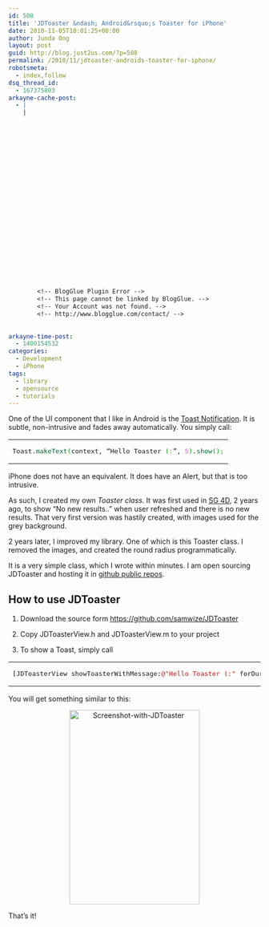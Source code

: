 ```yaml
---
id: 508
title: 'JDToaster &ndash; Android&rsquo;s Toaster for iPhone'
date: 2010-11-05T10:01:25+00:00
author: Junda Ong
layout: post
guid: http://blog.just2us.com/?p=508
permalink: /2010/11/jdtoaster-androids-toaster-for-iphone/
robotsmeta:
  - index,follow
dsq_thread_id:
  - 167375803
arkayne-cache-post:
  - |
    |
        
        
        
        
        
        
        
        
        
        
        
        
        
        
        
        
        
        
        
        
        
        
        
        <!-- BlogGlue Plugin Error -->
        <!-- This page cannot be linked by BlogGlue. -->
        <!-- Your Account was not found. -->
        <!-- http://www.blogglue.com/contact/ -->
        
        
arkayne-time-post:
  - 1400154532
categories:
  - Development
  - iPhone
tags:
  - library
  - opensource
  - tutorials
---
```

One of the UI component that I like in Android is the <a href="http://developer.android.com/guide/topics/ui/notifiers/toasts.html" onclick="__gaTracker('send', 'event', 'outbound-article', 'http://developer.android.com/guide/topics/ui/notifiers/toasts.html', 'Toast Notification');">Toast Notification</a>. It is subtle, non-intrusive and fades away automatically. You simply call:

<div class="wp_syntax">
  <table>
    <tr>
      <td class="code">
        <pre class="java" style="font-family:monospace;">Toast.<span style="color: #006633;">makeText</span><span style="color: #009900;">&#40;</span>context, “Hello Toaster <span style="color: #009900;">&#40;</span><span style="color: #339933;">:</span>”, <span style="color: #cc66cc;">5</span><span style="color: #009900;">&#41;</span>.<span style="color: #006633;">show</span><span style="color: #009900;">&#40;</span><span style="color: #009900;">&#41;</span><span style="color: #339933;">;</span></pre>
      </td>
    </tr>
  </table>
</div>

iPhone does not have an equivalent. It does have an Alert, but that is too intrusive.

As such, I created my own _Toaster class_. It was first used in <a href="http://blog.just2us.com/tag/sg-4d/" onclick="__gaTracker('send', 'event', 'outbound-article', 'http://blog.just2us.com/tag/sg-4d/', 'SG 4D');">SG 4D</a>, 2 years ago, to show “No new results..” when user refreshed and there is no new results. That very first version was hastily created, with images used for the grey background.

2 years later, I improved my library. One of which is this Toaster class. I removed the images, and created the round radius programmatically.

It is a very simple class, which I wrote within minutes. I am open sourcing JDToaster and hosting it in <a href="https://github.com/samwize/JDToaster" onclick="__gaTracker('send', 'event', 'outbound-article', 'https://github.com/samwize/JDToaster', 'github public repos');">github public repos</a>.

## How to use JDToaster

1. Download the source form <a href="https://github.com/samwize/JDToaster" onclick="__gaTracker('send', 'event', 'outbound-article', 'https://github.com/samwize/JDToaster', 'https://github.com/samwize/JDToaster');" title="https://github.com/samwize/JDToaster">https://github.com/samwize/JDToaster</a>

2. Copy JDToasterView.h and JDToasterView.m to your project

3. To show a Toast, simply call

<div class="wp_syntax">
  <table>
    <tr>
      <td class="code">
        <pre class="objc" style="font-family:monospace;"><span style="color: #002200;">&#91;</span>JDToasterView showToasterWithMessage<span style="color: #002200;">:</span><span style="color: #bf1d1a;">@</span><span style="color: #bf1d1a;">"Hello Toaster (:"</span> forDuration<span style="color: #002200;">:</span><span style="color: #2400d9;">5</span><span style="color: #002200;">&#93;</span>;</pre>
      </td>
    </tr>
  </table>
</div>

You will get something similar to this:

<p style="text-align: center;">
  <a href="http://blog.just2us.com/wp-content/uploads/2010/11/Screenshot-with-JDToaster1.jpg" onclick="__gaTracker('send', 'event', 'outbound-article', 'http://blog.just2us.com/wp-content/uploads/2010/11/Screenshot-with-JDToaster1.jpg', '');"><img class="aligncenter" style="background-image: none; padding-left: 0px; padding-right: 0px; display: inline; padding-top: 0px; border-width: 0px;" title="Screenshot-with-JDToaster" src="http://blog.just2us.com/wp-content/uploads/2010/11/Screenshot-with-JDToaster_thumb.jpg" border="0" alt="Screenshot-with-JDToaster" width="260" height="388" /></a>
</p>

That’s it!

<div style="font-size:0px;height:0px;line-height:0px;margin:0;padding:0;clear:both">
</div>